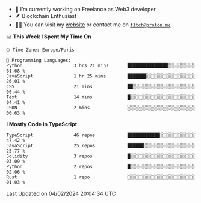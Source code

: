 - 🔭 I’m currently working on Freelance as Web3 developer
- 🪶 Blockchain Enthusiast
- 👨‍💻 You can visit my [website](https://f1tch.xyz) or contact me on [`f1tch@proton.me`](mailto:f1tch@proton.me)

<!--START_SECTION:waka-->
📊 **This Week I Spent My Time On** 

```text
🕑︎ Time Zone: Europe/Paris

💬 Programming Languages: 
Python                   3 hrs 21 mins       ███████████████░░░░░░░░░░   61.68 % 
JavaScript               1 hr 25 mins        ███████░░░░░░░░░░░░░░░░░░   26.01 % 
CSS                      21 mins             ██░░░░░░░░░░░░░░░░░░░░░░░   06.44 % 
Text                     14 mins             █░░░░░░░░░░░░░░░░░░░░░░░░   04.41 % 
JSON                     2 mins              ░░░░░░░░░░░░░░░░░░░░░░░░░   00.63 % 
```

**I Mostly Code in TypeScript** 

```text
TypeScript               46 repos            ████████████░░░░░░░░░░░░░   47.42 % 
JavaScript               25 repos            ██████░░░░░░░░░░░░░░░░░░░   25.77 % 
Solidity                 3 repos             █░░░░░░░░░░░░░░░░░░░░░░░░   03.09 % 
Python                   2 repos             █░░░░░░░░░░░░░░░░░░░░░░░░   02.06 % 
Rust                     1 repo              ░░░░░░░░░░░░░░░░░░░░░░░░░   01.03 % 
```




 Last Updated on 04/02/2024 20:04:34 UTC
<!--END_SECTION:waka-->
